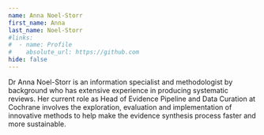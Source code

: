 ```yaml
---
name: Anna Noel-Storr
first_name: Anna
last_name: Noel-Storr
#links:
#  - name: Profile
#    absolute_url: https://github.com
hide: false
---
```


Dr Anna Noel-Storr is an information specialist and methodologist by background who has extensive experience in producing systematic reviews. Her current role as Head of Evidence Pipeline and Data Curation at Cochrane involves the exploration, evaluation and implementation of innovative methods to help make the evidence synthesis process faster and more sustainable.